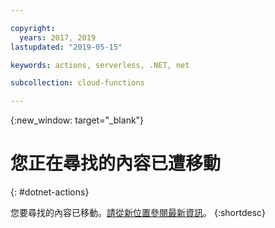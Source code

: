 ```yaml
---

copyright:
  years: 2017, 2019
lastupdated: "2019-05-15"

keywords: actions, serverless, .NET, net

subcollection: cloud-functions

---
```


{:new_window: target="_blank"}
# 您正在尋找的內容已遭移動
{: #dotnet-actions}

您要尋找的內容已移動。[請從新位置參閱最新資訊](/docs/openwhisk?topic=cloud-functions-prep#prep_dotnet)。
{:shortdesc}
